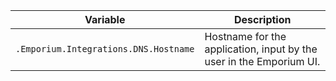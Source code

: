 | Variable                                            | Description                                                         |
| --------------------------------------------------- | ------------------------------------------------------------------- |
| `.Emporium.Integrations.DNS.Hostname`               | Hostname for the application, input by the user in the Emporium UI. |